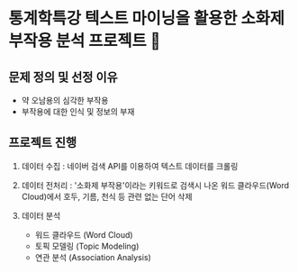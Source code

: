 # 통계학특강 텍스트 마이닝을 활용한 소화제 부작용 분석 프로젝트 💊

## 문제 정의 및 선정 이유

- 약 오남용의 심각한 부작용
- 부작용에 대한 인식 및 정보의 부재

## 프로젝트 진행

1. 데이터 수집 : 네이버 검색 API를 이용하여 텍스트 데이터를 크롤링


2. 데이터 전처리 : '소화제 부작용'이라는 키워드로 검색시 나온 워드 클라우드(Word Cloud)에서 호두, 기름, 천식 등 관련 없는 단어 삭제


3. 데이터 분석
    - 워드 클라우드 (Word Cloud)
    - 토픽 모델링 (Topic Modeling)
    - 연관 분석 (Association Analysis) 
    
